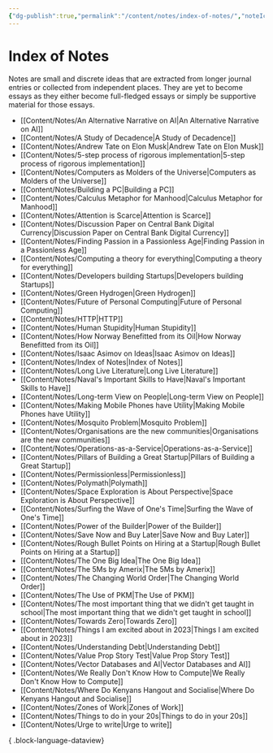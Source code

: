 ```yaml
---
{"dg-publish":true,"permalink":"/content/notes/index-of-notes/","noteIcon":"2"}
---
```


# Index of Notes

Notes are small and discrete ideas that are extracted from longer journal entries or collected from independent places. They are yet to become essays as they either become full-fledged essays or simply be supportive material for those essays. 
- [[Content/Notes/An Alternative Narrative on AI\|An Alternative Narrative on AI]]
- [[Content/Notes/A Study of Decadence\|A Study of Decadence]]
- [[Content/Notes/Andrew Tate on Elon Musk\|Andrew Tate on Elon Musk]]
- [[Content/Notes/5-step process of rigorous implementation\|5-step process of rigorous implementation]]
- [[Content/Notes/Computers as Molders of the Universe\|Computers as Molders of the Universe]]
- [[Content/Notes/Building a PC\|Building a PC]]
- [[Content/Notes/Calculus Metaphor for Manhood\|Calculus Metaphor for Manhood]]
- [[Content/Notes/Attention is Scarce\|Attention is Scarce]]
- [[Content/Notes/Discussion Paper on Central Bank Digital Currency\|Discussion Paper on Central Bank Digital Currency]]
- [[Content/Notes/Finding Passion in a Passionless Age\|Finding Passion in a Passionless Age]]
- [[Content/Notes/Computing a theory for everything\|Computing a theory for everything]]
- [[Content/Notes/Developers building Startups\|Developers building Startups]]
- [[Content/Notes/Green Hydrogen\|Green Hydrogen]]
- [[Content/Notes/Future of Personal Computing\|Future of Personal Computing]]
- [[Content/Notes/HTTP\|HTTP]]
- [[Content/Notes/Human Stupidity\|Human Stupidity]]
- [[Content/Notes/How Norway Benefitted from its Oil\|How Norway Benefitted from its Oil]]
- [[Content/Notes/Isaac Asimov on Ideas\|Isaac Asimov on Ideas]]
- [[Content/Notes/Index of Notes\|Index of Notes]]
- [[Content/Notes/Long Live Literature\|Long Live Literature]]
- [[Content/Notes/Naval's Important Skills to Have\|Naval's Important Skills to Have]]
- [[Content/Notes/Long-term View on People\|Long-term View on People]]
- [[Content/Notes/Making Mobile Phones have Utility\|Making Mobile Phones have Utility]]
- [[Content/Notes/Mosquito Problem\|Mosquito Problem]]
- [[Content/Notes/Organisations are the new communities\|Organisations are the new communities]]
- [[Content/Notes/Operations-as-a-Service\|Operations-as-a-Service]]
- [[Content/Notes/Pillars of Building a Great Startup\|Pillars of Building a Great Startup]]
- [[Content/Notes/Permissionless\|Permissionless]]
- [[Content/Notes/Polymath\|Polymath]]
- [[Content/Notes/Space Exploration is About Perspective\|Space Exploration is About Perspective]]
- [[Content/Notes/Surfing the Wave of One's Time\|Surfing the Wave of One's Time]]
- [[Content/Notes/Power of the Builder\|Power of the Builder]]
- [[Content/Notes/Save Now and Buy Later\|Save Now and Buy Later]]
- [[Content/Notes/Rough Bullet Points on Hiring at a Startup\|Rough Bullet Points on Hiring at a Startup]]
- [[Content/Notes/The One Big Idea\|The One Big Idea]]
- [[Content/Notes/The 5Ms by Amerix\|The 5Ms by Amerix]]
- [[Content/Notes/The Changing World Order\|The Changing World Order]]
- [[Content/Notes/The Use of PKM\|The Use of PKM]]
- [[Content/Notes/The most important thing that we didn't get taught in school\|The most important thing that we didn't get taught in school]]
- [[Content/Notes/Towards Zero\|Towards Zero]]
- [[Content/Notes/Things I am excited about in 2023\|Things I am excited about in 2023]]
- [[Content/Notes/Understanding Debt\|Understanding Debt]]
- [[Content/Notes/Value Prop Story Test\|Value Prop Story Test]]
- [[Content/Notes/Vector Databases and AI\|Vector Databases and AI]]
- [[Content/Notes/We Really Don't Know How to Compute\|We Really Don't Know How to Compute]]
- [[Content/Notes/Where Do Kenyans Hangout and Socialise\|Where Do Kenyans Hangout and Socialise]]
- [[Content/Notes/Zones of Work\|Zones of Work]]
- [[Content/Notes/Things to do in your 20s\|Things to do in your 20s]]
- [[Content/Notes/Urge to write\|Urge to write]]

{ .block-language-dataview}
